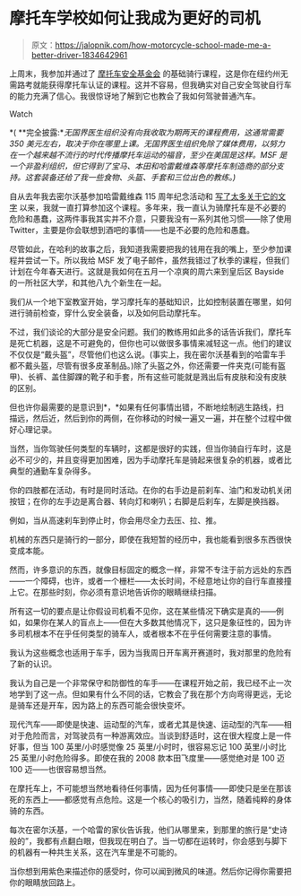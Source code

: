 # 摩托车学校如何让我成为更好的司机

> 原文：<https://jalopnik.com/how-motorcycle-school-made-me-a-better-driver-1834642961>

上周末，我参加并通过了 [摩托车安全基金会](https://www.msf-usa.org/) 的基础骑行课程，这是你在纽约州无需路考就能获得摩托车认证的课程。这并不容易，但我确实对自己安全驾驶自行车的能力充满了信心。我很惊讶地了解到它也教会了我如何驾驶普通汽车。

Watch

*( **完全披露:**无国界医生组织没有向我收取为期两天的课程费用，这通常需要 350 美元左右，取决于你在哪里上课。无国界医生组织免除了媒体费用，以努力在一个越来越不流行的时代传播摩托车运动的福音，至少在美国是这样。MSF 是一个非盈利组织，但它得到了宝马、本田和哈雷戴维森等摩托车制造商的部分支持。这套装备还给了我一些食物、头盔、手套和三位出色的教练。)*

自从去年我去密尔沃基参加哈雷戴维森 115 周年纪念活动和 [写了太多关于它的文字](https://jalopnik.com/how-harley-davidsons-all-in-bet-on-its-past-crippled-it-1830332227?_ga=2.80907223.1143528252.1557338106-317449122.1547479965) 以来，我就一直打算参加这个课程。多年来，我一直认为骑摩托车是不必要的危险和愚蠢，这两件事我其实并不介意，只要我没有一系列其他习惯——除了使用 Twitter，主要是你会联想到酒吧的事情——也是不必要的危险和愚蠢。

尽管如此，在哈利的故事之后，我知道我需要把我的钱用在我的嘴上，至少参加课程并尝试一下。所以我给 MSF 发了电子邮件，虽然我错过了秋季的课程，但我们计划在今年春天进行。这就是我如何在五月一个凉爽的周六来到皇后区 Bayside 的一所社区大学，和其他八九个新生在一起。

我们从一个地下室教室开始，学习摩托车的基础知识，比如控制装置在哪里，如何进行骑前检查，穿什么安全装备，以及如何启动摩托车。

不过，我们谈论的大部分是安全问题。我们的教练用如此多的话告诉我们，摩托车是死亡机器，这是不可避免的，但你也可以做很多事情来减轻这一点。他们的建议不仅仅是“戴头盔”，尽管他们也这么说。(事实上，我在密尔沃基看到的哈雷车手都不戴头盔，尽管有很多皮革制品。)除了头盔之外，你还需要一件夹克(可能有盔甲)、长裤、盖住脚踝的靴子和手套，所有这些可能就是溅出后有皮肤和没有皮肤的区别。

但也许你最需要的是意识到*，*如果有任何事情出错，不断地绘制逃生路线，扫描远，然后近，然后到你的两侧，在你移动的时候一遍又一遍，并在整个过程中做好心理记录。

当然，当你驾驶任何类型的车辆时，这都是很好的实践，但当你骑自行车时，这是必不可少的，并且变得更加困难，因为手动摩托车是骑起来很复杂的机器，或者比典型的通勤车复杂得多。

你的四肢都在活动，有时是同时活动。在你的右手边是前刹车、油门和发动机关闭按钮；在你的左手边是离合器、转向灯和喇叭；右脚是后刹车，左脚是换挡器。

例如，当从高速刹车到停止时，你会用尽全力去压、拉、推。

机械的东西只是骑行的一部分，即使在我短暂的经历中，我也能看到很多东西很快变成本能。

然而，许多意识的东西，就像目标固定的概念一样，非常不专注于前方远处的东西——一个障碍，也许，或者一个栅栏——太长时间，不经意地让你的自行车直接撞上它。在那些时刻，你必须有意识地告诉你的眼睛继续扫描。

所有这一切的要点是让你假设司机看不见你，这在某些情况下确实是真的——例如，如果你在某人的盲点上——但在大多数其他情况下，这只是象征性的，因为许多司机根本不在乎任何类型的骑车人，或者根本不在乎任何需要注意的事情。

我认为这些概念也适用于车手，因为当我周日开车离开赛道时，我对那里的危险有了新的认识。

我认为自己是一个非常保守和防御性的车手——在课程开始之前，我已经不止一次地学到了这一点。但如果有什么不同的话，它教会了我在那个方向弯得更远，无论是骑车还是开车，因为路上的东西可能会很快变坏。

现代汽车——即使是快速、运动型的汽车，或者尤其是快速、运动型的汽车——相对于危险而言，对驾驶员有一种游离效应。当谈到舒适时，这在很大程度上是一件好事，但当 100 英里/小时感觉像 25 英里/小时时，很容易忘记 100 英里/小时比 25 英里/小时危险得多。即使在我的 2008 款本田飞度里——感觉绝对是 100 迈 100 迈——也很容易想当然。

在摩托车上，不可能想当然地看待任何事情，因为任何事情——即使只是坐在那该死的东西上——都感觉有点危险。这是一个核心的吸引力，当然，随着纯粹的身体骑的东西。

每次在密尔沃基，一个哈雷的家伙告诉我，他们从哪里来，到那里的旅行是“史诗般的”，我都有点翻白眼，但我现在明白了。当一切都在运转时，你会感到与脚下的机器有一种共生关系，这在汽车里是不可能的。

当你想到用紫色来描述你的感受时，你可以闻到微风的味道。然后你记得你需要把你的眼睛放回路上。